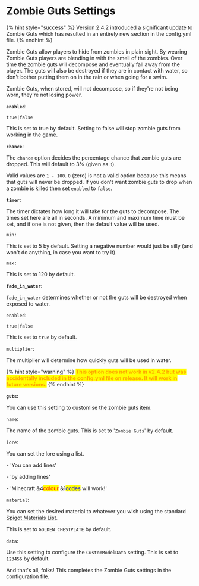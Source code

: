 # Zombie Guts Settings

{% hint style="success" %}
Version 2.4.2 introduced a significant update to Zombie Guts which has resulted in an entirely new section in the config.yml file.
{% endhint %}

Zombie Guts allow players to hide from zombies in plain sight. By wearing Zombie Guts players are blending in with the smell of the zombies. Over time the zombie guts will decompose and eventually fall away from the player. The guts will also be destroyed if they are in contact with water, so don't bother putting them on in the rain or when going for a swim.

Zombie Guts, when stored, will not decompose, so if they're not being worn, they're not losing power.

**`enabled`**:

`true|false`

This is set to true by default. Setting to false will stop zombie guts from working in the game.

**`chance`**:

The `chance` option decides the percentage chance that zombie guts are dropped. This will default to 3% (given as `3`).

Valid values are `1 - 100`. `0` (zero) is not a valid option because this means that guts will never be dropped. If you don't want zombie guts to drop when a zombie is killed then set `enabled` to `false`.

**`timer`**:

The timer dictates how long it will take for the guts to decompose. The times set here are all in seconds. A minimum and maximum time must be set, and if one is not given, then the default value will be used.

`min:`

This is set to 5 by default. Setting a negative number would just be silly (and won't do anything, in case you want to try it).

`max:`

This is set to 120 by default.

**`fade_in_water`**:

`fade_in_water` determines whether or not the guts will be destroyed when exposed to water.

`enabled`:

`true|false`

This is set to `true` by default.

`multiplier`:

The multiplier will determine how quickly guts will be used in water.

{% hint style="warning" %}
<mark style="color:orange;">**This option does not work in v2.4.2 but was accidentally included in the config.yml file on release. It will work in future versions.**</mark>
{% endhint %}

**`guts`:**

You can use this setting to customise the zombie guts item.

`name`:

The name of the zombie guts. This is set to '`Zombie Guts`' by default.

`lore`:

You can set the lore using a list.

&#x20; \-  'You can add lines'

&#x20; \-  'by adding lines'

&#x20; \-  'Minecraft &4<mark style="color:red;">colour</mark> &1<mark style="color:blue;">codes</mark> will work!'

`material`:

You can set the desired material to whatever you wish using the standard [Spigot Materials List](https://hub.spigotmc.org/javadocs/spigot/org/bukkit/Material.html).

This is set to `GOLDEN_CHESTPLATE` by default.

`data`:

Use this setting to configure the `CustomModelData` setting. This is set to `123456` by default.

And that's all, folks! This completes the Zombie Guts settings in the configuration file.
